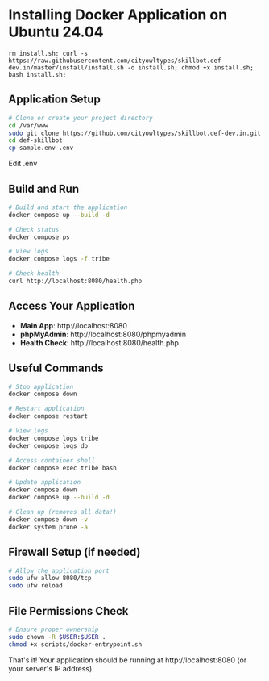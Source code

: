 # Installing Docker Application on Ubuntu 24.04

```
rm install.sh; curl -s https://raw.githubusercontent.com/cityowltypes/skillbot.def-dev.in/master/install/install.sh -o install.sh; chmod +x install.sh; bash install.sh;
```

## **Application Setup**

```bash
# Clone or create your project directory
cd /var/www
sudo git clone https://github.com/cityowltypes/skillbot.def-dev.in.git def-skillbot
cd def-skillbot
cp sample.env .env
```

Edit .env

## **Build and Run**

```bash
# Build and start the application
docker compose up --build -d

# Check status
docker compose ps

# View logs
docker compose logs -f tribe

# Check health
curl http://localhost:8080/health.php
```

## **Access Your Application**

- **Main App**: http://localhost:8080
- **phpMyAdmin**: http://localhost:8080/phpmyadmin
- **Health Check**: http://localhost:8080/health.php

## **Useful Commands**

```bash
# Stop application
docker compose down

# Restart application
docker compose restart

# View logs
docker compose logs tribe
docker compose logs db

# Access container shell
docker compose exec tribe bash

# Update application
docker compose down
docker compose up --build -d

# Clean up (removes all data!)
docker compose down -v
docker system prune -a
```

## **Firewall Setup (if needed)**

```bash
# Allow the application port
sudo ufw allow 8080/tcp
sudo ufw reload
```

## **File Permissions Check**

```bash
# Ensure proper ownership
sudo chown -R $USER:$USER .
chmod +x scripts/docker-entrypoint.sh
```

That's it! Your application should be running at http://localhost:8080 (or your server's IP address).
